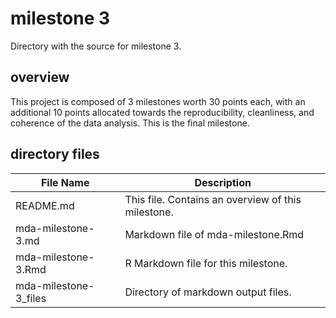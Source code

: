 # milestone 3
Directory with the source for milestone 3. 

## overview
This project is composed of 3 milestones worth 30 points each, with an additional 10 points allocated towards the reproducibility, cleanliness, and coherence of the data analysis. This is the final milestone.

## directory files

| File Name | Description |
| --- | --- |
| README.md | This file. Contains an overview of this milestone. |
| mda-milestone-3.md | Markdown file of mda-milestone.Rmd |
| mda-milestone-3.Rmd |R Markdown file for this milestone. |
| mda-milestone-3_files | Directory of markdown output files. |